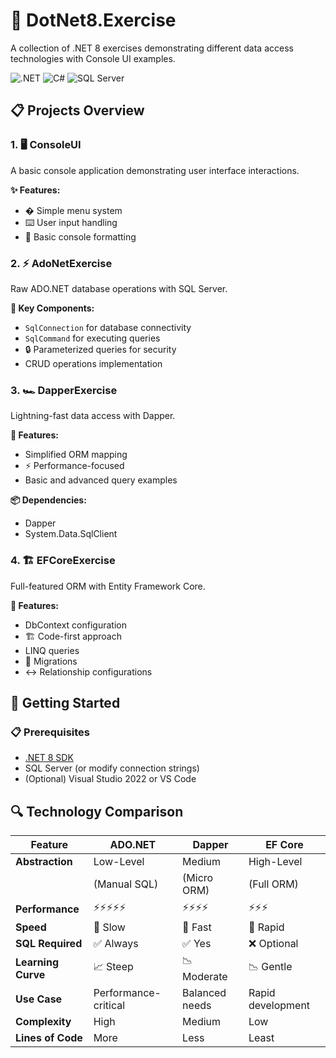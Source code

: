 # 🚀 DotNet8.Exercise

A collection of .NET 8 exercises demonstrating different data access technologies with Console UI examples.

![.NET](https://img.shields.io/badge/.NET-8-512BD4?logo=dotnet)
![C#](https://img.shields.io/badge/C%23-12-239120?logo=c-sharp)
![SQL Server](https://img.shields.io/badge/SQL_Server-2022-CC2927?logo=microsoft-sql-server)

## 📋 Projects Overview

### 1. 🖥️ ConsoleUI
A basic console application demonstrating user interface interactions.

**✨ Features:**
- � Simple menu system
- ⌨️ User input handling
- 🎨 Basic console formatting

### 2. ⚡ AdoNetExercise
Raw ADO.NET database operations with SQL Server.

**🔑 Key Components:**
- `SqlConnection` for database connectivity
- `SqlCommand` for executing queries
- 🔒 Parameterized queries for security
- CRUD operations implementation

### 3. 🏎️ DapperExercise
Lightning-fast data access with Dapper.

**🚀 Features:**
- Simplified ORM mapping
- ⚡ Performance-focused
- Basic and advanced query examples

**📦 Dependencies:**
- Dapper
- System.Data.SqlClient

### 4. 🏗️ EFCoreExercise
Full-featured ORM with Entity Framework Core.

**🌉 Features:**
- DbContext configuration
- 🏗️ Code-first approach
- LINQ queries
- 🏃 Migrations
- ↔️ Relationship configurations

## 🚦 Getting Started

### 📋 Prerequisites
- [.NET 8 SDK](https://dotnet.microsoft.com/download)
- SQL Server (or modify connection strings)
- (Optional) Visual Studio 2022 or VS Code

## 🔍 Technology Comparison

| Feature           | ADO.NET         | Dapper          | EF Core         |
|-------------------|-----------------|-----------------|-----------------|
| **Abstraction**   | Low-Level       | Medium          | High-Level      |
|                   | (Manual SQL)    | (Micro ORM)     | (Full ORM)      |
| **Performance**   | ⚡⚡⚡⚡⚡        | ⚡⚡⚡⚡          | ⚡⚡⚡            |
| **Speed**         | 🐢 Slow         | 🐇 Fast         | 🚀 Rapid        |
| **SQL Required**  | ✅ Always       | ✅ Yes          | ❌ Optional     |
| **Learning Curve**| 📈 Steep        | 📉 Moderate     | 📉 Gentle       |
| **Use Case**      | Performance-critical | Balanced needs | Rapid development |
| **Complexity**    | High            | Medium          | Low             |
| **Lines of Code** | More            | Less            | Least           |


 
